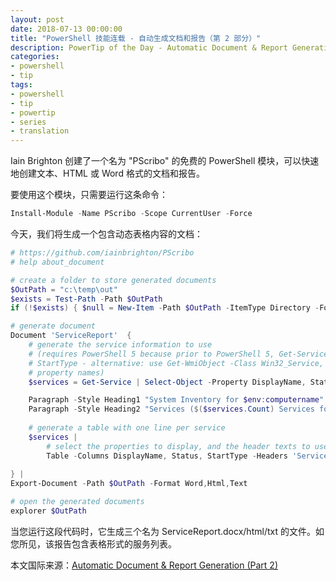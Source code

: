 ```yaml
---
layout: post
date: 2018-07-13 00:00:00
title: "PowerShell 技能连载 - 自动生成文档和报告（第 2 部分）"
description: PowerTip of the Day - Automatic Document & Report Generation (Part 2)
categories:
- powershell
- tip
tags:
- powershell
- tip
- powertip
- series
- translation
---
```

Iain Brighton 创建了一个名为 "PScribo" 的免费的 PowerShell 模块，可以快速地创建文本、HTML 或 Word 格式的文档和报告。

要使用这个模块，只需要运行这条命令：

```powershell
Install-Module -Name PScribo -Scope CurrentUser -Force
```

今天，我们将生成一个包含动态表格内容的文档：

```powershell
# https://github.com/iainbrighton/PScribo
# help about_document

# create a folder to store generated documents
$OutPath = "c:\temp\out"
$exists = Test-Path -Path $OutPath
if (!$exists) { $null = New-Item -Path $OutPath -ItemType Directory -Force }

# generate document
Document 'ServiceReport'  {
    # generate the service information to use
    # (requires PowerShell 5 because prior to PowerShell 5, Get-Service does not supply
    # StartType - alternative: use Get-WmiObject -Class Win32_Service, and adjust
    # property names)
    $services = Get-Service | Select-Object -Property DisplayName, Status, StartType

    Paragraph -Style Heading1 "System Inventory for $env:computername"
    Paragraph -Style Heading2 "Services ($($services.Count) Services found):"
    
    # generate a table with one line per service
    $services | 
        # select the properties to display, and the header texts to use
        Table -Columns DisplayName, Status, StartType -Headers 'Service Name','Current State','Startup Type' -Width 0
    
} | 
Export-Document -Path $OutPath -Format Word,Html,Text

# open the generated documents
explorer $OutPath 
```

当您运行这段代码时，它生成三个名为 ServiceReport.docx/html/txt 的文件。如您所见，该报告包含表格形式的服务列表。

<!--more-->
本文国际来源：[Automatic Document & Report Generation (Part 2)](http://community.idera.com/powershell/powertips/b/tips/posts/automatic-document-report-generation-part-2)
